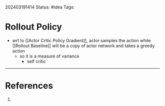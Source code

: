 202403191414
Status: #idea
Tags: 

# Rollout Policy

-  wrt to [[Actor Critic Policy Gradient]], actor samples the action while [[Rollout Baseline]] will be a copy of actor network and takes a greedy action
	- so it is a measure of variance
		- self critic
---
# References

1. 